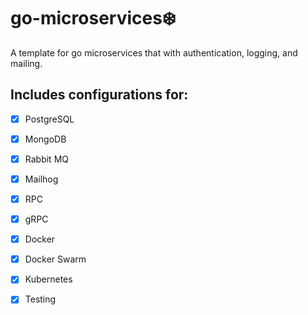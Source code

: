 # go-microservices:snowflake:

A template for go microservices that with authentication, logging, and mailing.

## Includes configurations for:
- [x] PostgreSQL
- [x] MongoDB
- [x] Rabbit MQ
- [x] Mailhog
- [x] RPC
- [x] gRPC
- [x] Docker
- [x] Docker Swarm
- [x] Kubernetes
- [x] Testing



